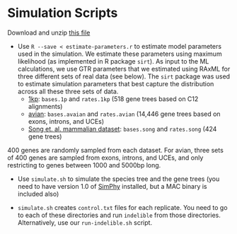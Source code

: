 Simulation Scripts
===========

Download and unzip [this file](simulation-scripts.zip)

- Use `R --save < estimate-parameters.r` to estimate model parameters used in the simulation. We estimate these parameters using maximum likelihood (as implemented in R package `sirt`). As input to the ML calculations, we use GTR parameters that we estimated using RAxML for three different sets of real data (see below). The `sirt` package was used to estimate simulation parameters that best capture the distribution across all these three sets of data.
    - [1kp](http://www.pnas.org/content/early/2014/10/28/1323926111): `bases.1p` and `rates.1kp` (518 gene trees based on C12 alignments)
    - [avian](http://www.sciencemag.org/content/346/6215/1320.full): `bases.avaian` and `rates.avian` (14,446 gene trees based on exons, introns, and UCEs)
    - [Song et. al. mammalian dataset](http://www.pnas.org/content/109/37/14942.short): `bases.song` and `rates.song` (424 gene trees)

400 genes are randomly sampled from each dataset. For avian, three sets of 400 genes are sampled from exons, introns, and UCEs, and only restricting to genes between 1000 and 5000bp long. 


- Use `simulate.sh` to simulate the species tree and the gene trees (you need to have version 1.0 of [SimPhy](https://code.google.com/p/simphy-project/) installed, but a MAC binary is included also)

- `simulate.sh` creates `control.txt` files for each replicate. You need to go to each of these directories and run `indelible` from those directories. Alternatively, use our `run-indelible.sh` script. 

